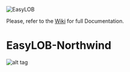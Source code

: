 ![EasyLOB](https://github.com/EasyLOB/EasyLOB/wiki/Media/EasyLOB.Blue.512.121.png)

Please, refer to the [Wiki](https://github.com/EasyLOB/EasyLOB-2/wiki) for full Documentation.

# EasyLOB-Northwind

![alt tag](https://github.com/EasyLOB/EasyLOB-2/wiki/Media/Solution.Northwind.png)
